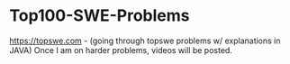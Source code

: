 # Top100-SWE-Problems
https://topswe.com - (going through topswe problems w/ explanations in JAVA) 
Once I am on harder problems, videos will be posted. 
